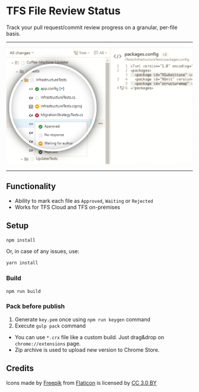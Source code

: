 # TFS File Review Status

Track your pull request/commit review progress on a granular, per-file basis.

---

![](screenshots/tfs-cloud-screenshot-2.png)

---

## Functionality

- Ability to mark each file as `Approved`, `Waiting` or `Rejected`
- Works for TFS Cloud and TFS on-premises

## Setup

```bash
npm install
```

Or, in case of any issues, use:

```bash
yarn install
```

### Build

```bash
npm run build
```

### Pack before publish

1. Generate `key.pem` once using `npm run keygen` command
1. Execute `gulp pack` command

- You can use `*.crx` file like a custom build. Just drag&drop on `chrome://extensions` page.
- Zip archive is used to upload new version to Chrome Store.

## Credits

Icons made by [Freepik](http://www.freepik.com/) from [Flaticon](http://www.flaticon.com) is licensed by [CC 3.0 BY](http://creativecommons.org/licenses/by/3.0/)